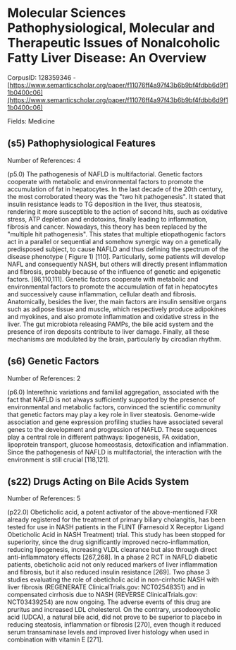 # Molecular Sciences Pathophysiological, Molecular and Therapeutic Issues of Nonalcoholic Fatty Liver Disease: An Overview

CorpusID: 128359346 - [https://www.semanticscholar.org/paper/f11076ff4a97f43b6b9bf4fdbb6d9f11b0400c06](https://www.semanticscholar.org/paper/f11076ff4a97f43b6b9bf4fdbb6d9f11b0400c06)

Fields: Medicine

## (s5) Pathophysiological Features
Number of References: 4

(p5.0) The pathogenesis of NAFLD is multifactorial. Genetic factors cooperate with metabolic and environmental factors to promote the accumulation of fat in hepatocytes. In the last decade of the 20th century, the most corroborated theory was the "two hit pathogenesis". It stated that insulin resistance leads to TG deposition in the liver, thus steatosis, rendering it more susceptible to the action of second hits, such as oxidative stress, ATP depletion and endotoxins, finally leading to inflammation, fibrosis and cancer. Nowadays, this theory has been replaced by the "multiple hit pathogenesis". This states that multiple etiopathogenic factors act in a parallel or sequential and somehow synergic way on a genetically predisposed subject, to cause NAFLD and thus defining the spectrum of the disease phenotype ( Figure 1) [110]. Particularly, some patients will develop NAFL and consequently NASH, but others will directly present inflammation and fibrosis, probably because of the influence of genetic and epigenetic factors.  [86,110,111]. Genetic factors cooperate with metabolic and environmental factors to promote the accumulation of fat in hepatocytes and successively cause inflammation, cellular death and fibrosis. Anatomically, besides the liver, the main factors are insulin sensitive organs such as adipose tissue and muscle, which respectively produce adipokines and myokines, and also promote inflammation and oxidative stress in the liver. The gut microbiota releasing PAMPs, the bile acid system and the presence of iron deposits contribute to liver damage. Finally, all these mechanisms are modulated by the brain, particularly by circadian rhythm.
## (s6) Genetic Factors
Number of References: 2

(p6.0) Interethnic variations and familial aggregation, associated with the fact that NAFLD is not always sufficiently supported by the presence of environmental and metabolic factors, convinced the scientific community that genetic factors may play a key role in liver steatosis. Genome-wide association and gene expression profiling studies have associated several genes to the development and progression of NAFLD. These sequences play a central role in different pathways: lipogenesis, FA oxidation, lipoprotein transport, glucose homeostasis, detoxification and inflammation. Since the pathogenesis of NAFLD is multifactorial, the interaction with the environment is still crucial [118,121].
## (s22) Drugs Acting on Bile Acids System
Number of References: 5

(p22.0) Obeticholic acid, a potent activator of the above-mentioned FXR already registered for the treatment of primary biliary cholangitis, has been tested for use in NASH patients in the FLINT (Farnesoid X Receptor Ligand Obeticholic Acid in NASH Treatment) trial. This study has been stopped for superiority, since the drug significantly improved necro-inflammation, reducing lipogenesis, increasing VLDL clearance but also through direct anti-inflammatory effects [267,268]. In a phase 2 RCT in NAFLD diabetic patients, obeticholic acid not only reduced markers of liver inflammation and fibrosis, but it also reduced insulin resistance [269]. Two phase 3 studies evaluating the role of obeticholic acid in non-cirrhotic NASH with liver fibrosis (REGENERATE ClinicalTrials.gov: NCT02548351) and in compensated cirrhosis due to NASH (REVERSE ClinicalTrials.gov: NCT03439254) are now ongoing. The adverse events of this drug are pruritus and increased LDL cholesterol. On the contrary, ursodeoxycholic acid (UDCA), a natural bile acid, did not prove to be superior to placebo in reducing steatosis, inflammation or fibrosis [270], even though it reduced serum transaminase levels and improved liver histology when used in combination with vitamin E [271].
